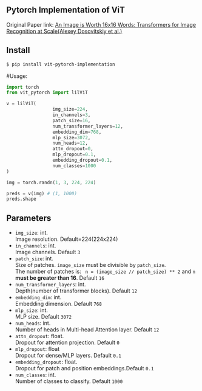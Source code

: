 ## Pytorch Implementation of ViT
Original Paper link: <a href="https://arxiv.org/abs/2010.11929">An Image is Worth 16x16 Words: Transformers for Image Recognition at Scale(Alexey Dosovitskiy et al.)</a>

## Install

```bash
$ pip install vit-pytorch-implementation
```

#Usage:

```python
import torch
from vit_pytorch import lilViT

v = lilViT(
                 img_size=224, 
                 in_channels=3,
                 patch_size=16, 
                 num_transformer_layers=12,
                 embedding_dim=768,
                 mlp_size=3072,
                 num_heads=12, 
                 attn_dropout=0,
                 mlp_dropout=0.1,
                 embedding_dropout=0.1,
                 num_classes=1000
)

img = torch.randn(1, 3, 224, 224)

preds = v(img) # (1, 1000)
preds.shape
```


## Parameters

- `img_size`: int.  
Image resolution. Default=224(224x224)
- `in_channels`: int.  
Image channels. Default `3`
- `patch_size`: int.  
Size of patches. `image_size` must be divisible by `patch_size`.  
The number of patches is: ` n = (image_size // patch_size) ** 2` and `n` **must be greater than 16**. Default `16`
- `num_transformer_layers`: int.  
Depth(number of transformer blocks). Default `12`
- `embedding_dim`: int.  
Embedding dimension. Default `768`
- `mlp_size`: int.  
MLP size. Default `3072`
- `num_heads`: int.  
Number of heads in Multi-head Attention layer. Default `12`
- `attn_dropout`: float.  
Dropout for attention projection. Default `0`
- `mlp_dropout`: float  
Dropout for dense/MLP layers. Default `0.1` 
- `embedding_dropout`: float.   
Dropout for patch and position embeddings.Default `0.1`
- `num_classes`: int.  
Number of classes to classify. Default `1000`
